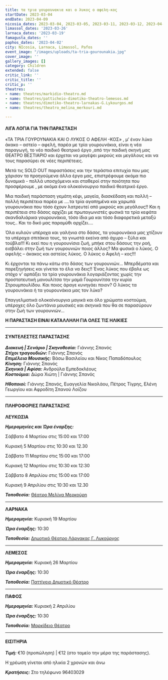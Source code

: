 ```yaml
---
title: τα τρια γουρουνακια και ο λυκος ο αφελη-κος
startDate: 2023-03-04
endDate: 2023-04-09
nicosia_dates: 2023-03-04, 2023-03-05, 2023-03-11, 2023-03-12, 2023-04-08, 2023-04-09
limassol_dates: '2023-03-26'
larnaca_dates: '2023-03-19'
famagusta_dates: ''
paphos_dates: '2023-04-02'
city: NIcosia, Larnaca, Limassol, Pafos
event_image: "/images/uploads/ta-tria-gourounakia.jpg"
cover_image: ''
gallery_images: []
category: Children
extended: false
critic_link: ''
critic_title: ''
critic_p: ''
theatres:
- name: theatres/markidio-theatro.md
- name: theatres/patticheio-dimotiko-theatro-lemesos.md
- name: theatres/dimotiko-theatro-larnakas-G.Lykourgos.md
- name: theatres/theatro_melina_merkouri.md

---
```

#### ΛΙΓΑ ΛΟΓΙΑ ΓΙΑ ΤΗΝ ΠΑΡΑΣΤΑΣΗ

«ΤΑ ΤΡΙΑ ΓΟΥΡΟΥΝΑΚΙΑ ΚΑΙ Ο ΛΥΚΟΣ Ο ΑΦΕΛΗ -ΚΟΣ» , μ’ έναν λύκο άκακο – αστείο – αφελή, παρέα με τρία γουρουνάκια, είναι η νέα παραγωγή, το νέο παιδικό θεατρικό έργο ,από την παιδική σκηνή μας ΘΕΑΤΡΟ ΒΕΣΤΙΑΡΙΟ και έρχεται να μαγέψει μικρούς και μεγάλους και να τους παρασύρει σε νέες περιπέτειες.

Μετά τις SOLD OUT παραστάσεις και την τεράστια επιτυχία που μας χάρισαν τα προηγούμενα άλλα έργα μας, επιστρέφουμε ακόμα πιο δυναμικά - πολλά υποσχόμενοι και σταθεροί στην ποιότητα που προσφέρουμε , με ακόμα ένα ολοκαίνουργιο παιδικό θεατρικό έργο.

Μια παιδική παράσταση γεμάτη κέφι, μαγεία, διασκέδαση και πολλή – πολλή περιπέτεια παρέα με ....τα τρία αγαπημένα και χαρωπά γουρουνάκια που τόσο έχουν λατρευτεί από μικρούς και μεγάλους!! Και η περιπέτεια στο δάσος αρχίζει με πρωταγωνιστές φυσικά τα τρία κεφάτα σκανδαλιάρικα γουρουνάκια, τόσο ίδια μα και τόσο διαφορετικά μεταξύ τους.. Και το δικό μας παραμύθι αρχίζει....

Όλα κυλούν υπέροχα και γαλήνια στο δάσος, τα γουρουνάκια μας χτίζουν τα υπέροχα σπιτάκια τους, τα γνωστά εκείνα από άχυρο – ξύλα και τούβλα!!! Κι εκεί που η γουρουνίσια ζωή, μπήκε στου δάσους την ροή, εισβάλει στην ζωή των γουρουνιών ποιος άλλος? Μα φυσικά ο λύκος. Ο αφελής – άκακος και αστείος λύκος. Ο λύκος ο Αφελή – κος!!!

Κι έρχονται τα πάνω κάτω στο δάσος των γουρουνιών... Μπερδέματα και παρεξηγήσεις και γίνεται το έλα να δεις!! Ένας λύκος που έβαλε ως στόχο ν’ αρπάξει τα τρία γουρουνάκια λογαριάζοντας χωρίς την προστατευτική μανουλίτσα την μαμά Γουρουνίτσα την κυρία Στρουμπουλίδου. Και ποιος άραγε κυνηγάει ποιον? Ο λύκος τα γουρουνάκια ή τα γουρουνάκια μας τον λύκο?

Επαγγελματικά ολοκαίνουργια μαγικά και όλο χρώματα κοστούμια, υπέροχες όλο ζωντάνια μουσικές και σκηνικά που θα σε παρασύρουν στην ζωή των γουρουνιών...

**Η ΠΑΡΑΣΤΑΣΗ ΕΙΝΑΙ ΚΑΤΑΛΛΗΛΗ ΓΙΑ ΟΛΕΣ ΤΙΣ ΗΛΙΚΙΕΣ**

***

#### ΣΥΝΤΕΛΕΣΤΕΣ ΠΑΡΑΣΤΑΣΗΣ

**_Διακευή | Σενάριο | Σκηνοθεσία:_** Γιάννης Σπανός  
**_Στίχοι τραγουδιών:_** Γιάννης Σπανός  
**_Επιμέλεια Μουσικής:_** Βάσω Βασιλείου και Νίκος Παπαδόπουλος  
**_Κίνηση:_** Γιάννης Σπανός  
**_Σκηνικά | Αφίσα:_** Ανδρούλα Εμπεδοκλέους  
**_Κοστούμια:_** Δώρα Χιώτη | Γιάννης Σπανός

**_Ηθοποιοί:_** Γιάννης Σπανός, Ευαγγελία Νικολάου, Πέτρος Τίγρης, Ελένη Γεωργίου και Αφροδίτη Σπανού Λοίζου

***

#### ΠΛΗΡΟΦΟΡΙΕΣ ΠΑΡΑΣΤΑΣΗΣ

**ΛΕΥΚΩΣΙΑ**

**_Ημερομηνίες και Ώρα έναρξης:_**

Σάββατο 4 Μαρτίου στις 15:00 και 17:00

Κυριακή 5 Μαρτίου στις 10:30 και 12.30

Σάββατο 11 Μαρτίου στις 15:00 και 17:00

Κυριακή 12 Μαρτίου στις 10:30 και 12:30

Σάββατο 8 Απριλίου στις 15:00 και 17:00

Κυριακή 9 Απριλίου στις 10:30 και 12.30

**_Τοποθεσία:_** [Θέατρο Μελίνα Μερκούρη](?#map)

***

**ΛΑΡΝΑΚΑ**

**_Ημερομηνία:_** Κυριακή 19 Μαρτίου

**_Ώρα έναρξης:_** 10:30

**_Τοποθεσία:_** [Δημοτικό Θέατρο Λάρνακας Γ. Λυκούργος](?#map)

***

**ΛΕΜΕΣΟΣ**

**_Ημερομηνία:_** Κυριακή 26 Μαρτίου

**_Ώρα έναρξης:_** 10:30

**_Τοποθεσία:_** [Παττίχειο Δημοτικό Θέατρο](?#map)

***

**ΠΑΦΟΣ**

**_Ημερομηνία:_** Κυριακή 2 Απριλίου

**_Ώρα έναρξης:_** 10:30

**_Τοποθεσία:_** [Μαρκίδειο Θέατρο](?#map)

***

#### ΕΙΣΙΤΗΡΙΑ

**_Τιμή:_** €10 (προπώληση) | €12 (στο ταμείο την μέρα της παράστασης). 

Η χρέωση γίνεται από ηλικία 2 χρονών και άνω

**_Κρατήσεις:_** Στο τηλέφωνο 96403029